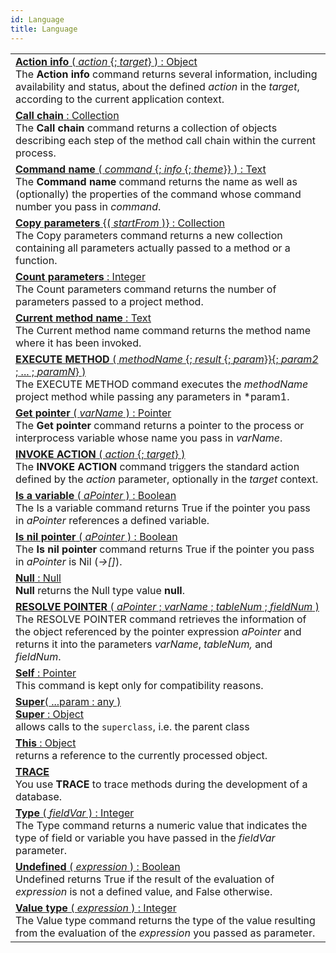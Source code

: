 ```yaml
---
id: Language
title: Language
---
```

||
|---|
|[**Action info** ( *action* {; *target*} ) : Object](../../commands-legacy/action-info)<br/>The **Action info** command returns several information, including availability and status, about the defined *action* in the *target*, according to the current application context.|
|[**Call chain** : Collection](../../commands-legacy/call-chain)<br/>The **Call chain** command returns a collection of objects describing each step of the method call chain within the current process.|
|[**Command name** ( *command* {; *info* {; *theme*}} ) : Text](../../commands-legacy/command-name)<br/>The **Command name** command returns the name as well as (optionally) the properties of the command whose command number you pass in *command*.|
|[**Copy parameters** {( *startFrom* )} : Collection](../../commands-legacy/copy-parameters)<br/>The Copy parameters command returns a new collection containing all parameters actually passed to a method or a function.|
|[**Count parameters**  : Integer](../../commands-legacy/count-parameters)<br/>The Count parameters command returns the number of parameters passed to a project method.|
|[**Current method name**  : Text](../../commands-legacy/current-method-name)<br/>The Current method name command returns the method name where it has been invoked.|
|[**EXECUTE METHOD** ( *methodName* {; *result* {; *param*}}{; *param2* ; ... ; *paramN*} )](../../commands-legacy/execute-method)<br/>The EXECUTE METHOD command executes the *methodName* project method while passing any parameters in *param1.|
|[**Get pointer** ( *varName* ) : Pointer](../../commands-legacy/get-pointer)<br/>The **Get pointer** command returns a pointer to the process or interprocess variable whose name you pass in *varName*.|
|[**INVOKE ACTION** ( *action* {; *target*} )](../../commands-legacy/invoke-action)<br/>The **INVOKE ACTION** command triggers the standard action defined by the *action* parameter, optionally in the *target* context.|
|[**Is a variable** ( *aPointer* ) : Boolean](../../commands-legacy/is-a-variable)<br/>The Is a variable command returns True if the pointer you pass in *aPointer* references a defined variable.|
|[**Is nil pointer** ( *aPointer* ) : Boolean](../../commands-legacy/is-nil-pointer)<br/>The **Is nil pointer** command returns True if the pointer you pass in *aPointer* is Nil (*\->\[\]*).|
|[**Null**  : Null](../../commands-legacy/null)<br/>**Null** returns the Null type value **null**.|
|[**RESOLVE POINTER** ( *aPointer* ; *varName* ; *tableNum* ; *fieldNum* )](../../commands-legacy/resolve-pointer)<br/>The RESOLVE POINTER command retrieves the information of the object referenced by the pointer expression *aPointer* and returns it into the parameters *varName*, *tableNum,* and *fieldNum*.|
|[**Self**  : Pointer](../../commands-legacy/self)<br/>This command is kept only for compatibility reasons.|
|[**Super**( ...param : any )<br/>**Super** : Object](../../commands/super)<br/>allows calls to the `superclass`, i.e. the parent class|
|[**This** : Object](../../commands/this)<br/>returns a reference to the currently processed object.|
|[**TRACE**](../../commands-legacy/trace)<br/>You use **TRACE** to trace methods during the development of a database.|
|[**Type** ( *fieldVar* ) : Integer](../../commands-legacy/type)<br/>The Type command returns a numeric value that indicates the type of field or variable you have passed in the *fieldVar* parameter.|
|[**Undefined** ( *expression* ) : Boolean](../../commands-legacy/undefined)<br/>Undefined returns True if the result of the evaluation of *expression* is not a defined value, and False otherwise.|
|[**Value type** ( *expression* ) : Integer](../../commands-legacy/value-type)<br/>The Value type command returns the type of the value resulting from the evaluation of the *expression* you passed as parameter.|
